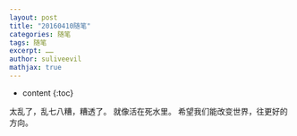```yaml
---
layout: post
title: "20160410随笔"
categories: 随笔
tags: 随笔
excerpt: ……
author: suliveevil
mathjax: true
---
```


* content
{:toc}

太乱了，乱七八糟，糟透了。
就像活在死水里。
希望我们能改变世界，往更好的方向。